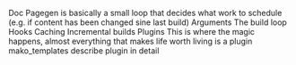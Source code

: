 Doc
  Pagegen is basically a small loop that decides what work to schedule (e.g. if content has been changed sine last build)
  Arguments
  The build loop
    Hooks
  Caching
  Incremental builds
  Plugins
    This is where the magic happens, almost everything that makes life worth living is a plugin
    mako_templates
      describe plugin in detail
